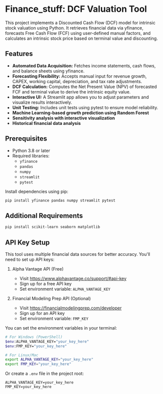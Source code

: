 # Finance_stuff: DCF Valuation Tool

This project implements a Discounted Cash Flow (DCF) model for intrinsic stock valuation using Python. It retrieves financial data via yfinance, forecasts Free Cash Flow (FCF) using user-defined manual factors, and calculates an intrinsic stock price based on terminal value and discounting.

## Features

- **Automated Data Acquisition:** Fetches income statements, cash flows, and balance sheets using yfinance.
- **Forecasting Flexibility:** Accepts manual input for revenue growth, CAPEX, working capital, depreciation, and tax rate adjustments.
- **DCF Calculation:** Computes the Net Present Value (NPV) of forecasted FCF and terminal value to derive the intrinsic equity value.
- **Interactive UI:** A Streamlit app allows you to adjust parameters and visualize results interactively.
- **Unit Testing:** Includes unit tests using pytest to ensure model reliability.
- **Machine Learning-based growth prediction using Random Forest**
- **Sensitivity analysis with interactive visualization**
- **Historical financial data analysis**

## Prerequisites

- Python 3.8 or later
- Required libraries:
  - `yfinance`
  - `pandas`
  - `numpy`
  - `streamlit`
  - `pytest`

Install dependencies using pip:

```bash
pip install yfinance pandas numpy streamlit pytest
```

## Additional Requirements
```bash
pip install scikit-learn seaborn matplotlib
```

## API Key Setup

This tool uses multiple financial data sources for better accuracy. You'll need to set up API keys:

1. Alpha Vantage API (Free)
   - Visit https://www.alphavantage.co/support/#api-key
   - Sign up for a free API key
   - Set environment variable: `ALPHA_VANTAGE_KEY`

2. Financial Modeling Prep API (Optional)
   - Visit https://financialmodelingprep.com/developer
   - Sign up for an API key
   - Set environment variable: `FMP_KEY`

You can set the environment variables in your terminal:
```bash
# For Windows (PowerShell)
$env:ALPHA_VANTAGE_KEY="your_key_here"
$env:FMP_KEY="your_key_here"

# For Linux/Mac
export ALPHA_VANTAGE_KEY="your_key_here"
export FMP_KEY="your_key_here"
```

Or create a `.env` file in the project root:
```plaintext
ALPHA_VANTAGE_KEY=your_key_here
FMP_KEY=your_key_here
```
